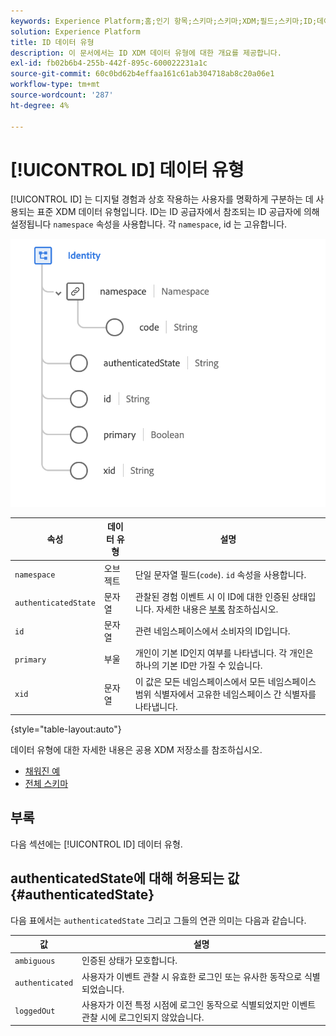 ```yaml
---
keywords: Experience Platform;홈;인기 항목;스키마;스키마;XDM;필드;스키마;ID;데이터 유형;데이터 유형;데이터 유형;
solution: Experience Platform
title: ID 데이터 유형
description: 이 문서에서는 ID XDM 데이터 유형에 대한 개요를 제공합니다.
exl-id: fb02b6b4-255b-442f-895c-600022231a1c
source-git-commit: 60c0bd62b4effaa161c61ab304718ab8c20a06e1
workflow-type: tm+mt
source-wordcount: '287'
ht-degree: 4%

---
```


# [!UICONTROL ID] 데이터 유형

[!UICONTROL ID] 는 디지털 경험과 상호 작용하는 사용자를 명확하게 구분하는 데 사용되는 표준 XDM 데이터 유형입니다. ID는 ID 공급자에서 참조되는 ID 공급자에 의해 설정됩니다 `namespace` 속성을 사용합니다. 각 `namespace`, id 는 고유합니다.

<img src="../images/data-types/identity.png" width="550" /><br />

| 속성 | 데이터 유형 | 설명 |
| --- | --- | --- |
| `namespace` | 오브젝트 | 단일 문자열 필드(`code`). `id` 속성을 사용합니다. |
| `authenticatedState` | 문자열 | 관찰된 경험 이벤트 시 이 ID에 대한 인증된 상태입니다. 자세한 내용은 [부록](#authenticatedState) 참조하십시오. |
| `id` | 문자열 | 관련 네임스페이스에서 소비자의 ID입니다. |
| `primary` | 부울 | 개인이 기본 ID인지 여부를 나타냅니다. 각 개인은 하나의 기본 ID만 가질 수 있습니다. |
| `xid` | 문자열 | 이 값은 모든 네임스페이스에서 모든 네임스페이스 범위 식별자에서 고유한 네임스페이스 간 식별자를 나타냅니다. |

{style=&quot;table-layout:auto&quot;}

데이터 유형에 대한 자세한 내용은 공용 XDM 저장소를 참조하십시오.

* [채워진 예](https://github.com/adobe/xdm/blob/master/components/datatypes/identity.example.1.json)
* [전체 스키마](https://github.com/adobe/xdm/blob/master/components/datatypes/identity.schema.json)

## 부록

다음 섹션에는 [!UICONTROL ID] 데이터 유형.

## authenticatedState에 대해 허용되는 값 {#authenticatedState}

다음 표에서는 `authenticatedState` 그리고 그들의 연관 의미는 다음과 같습니다.

| 값 | 설명 |
| --- | --- |
| `ambiguous` | 인증된 상태가 모호합니다. |
| `authenticated` | 사용자가 이벤트 관찰 시 유효한 로그인 또는 유사한 동작으로 식별되었습니다. |
| `loggedOut` | 사용자가 이전 특정 시점에 로그인 동작으로 식별되었지만 이벤트 관찰 시에 로그인되지 않았습니다. |
